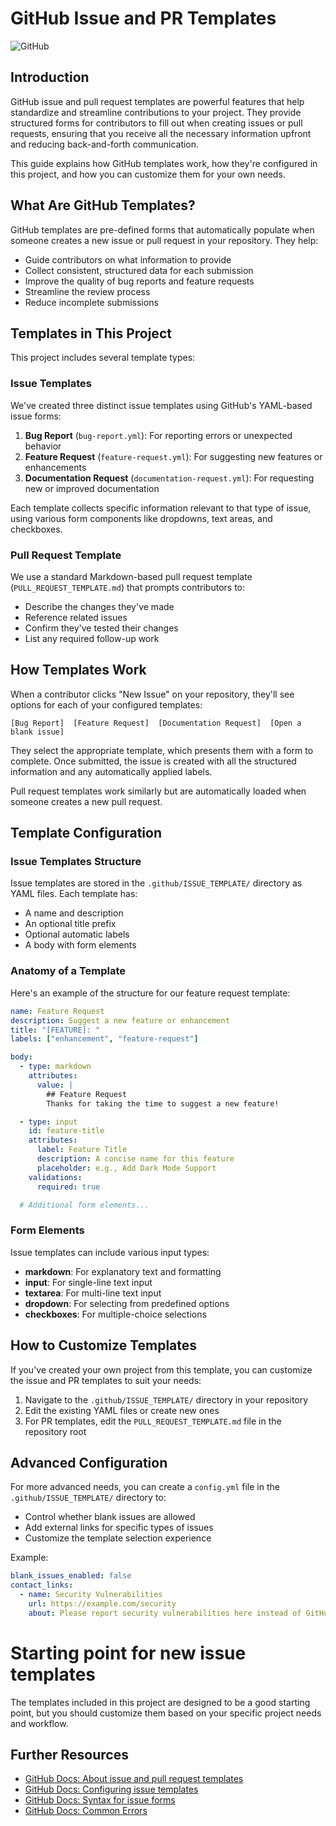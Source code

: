 # GitHub Issue and PR Templates

![GitHub](https://img.shields.io/badge/github-templates-blue)

## Introduction

GitHub issue and pull request templates are powerful features that help standardize and streamline contributions to your project. They provide structured forms for contributors to fill out when creating issues or pull requests, ensuring that you receive all the necessary information upfront and reducing back-and-forth communication.

This guide explains how GitHub templates work, how they're configured in this project, and how you can customize them for your own needs.

## What Are GitHub Templates?

GitHub templates are pre-defined forms that automatically populate when someone creates a new issue or pull request in your repository. They help:

- Guide contributors on what information to provide
- Collect consistent, structured data for each submission
- Improve the quality of bug reports and feature requests
- Streamline the review process
- Reduce incomplete submissions

## Templates in This Project

This project includes several template types:

### Issue Templates

We've created three distinct issue templates using GitHub's YAML-based issue forms:

1. **Bug Report** (`bug-report.yml`): For reporting errors or unexpected behavior
2. **Feature Request** (`feature-request.yml`): For suggesting new features or enhancements
3. **Documentation Request** (`documentation-request.yml`): For requesting new or improved documentation

Each template collects specific information relevant to that type of issue, using various form components like dropdowns, text areas, and checkboxes.

### Pull Request Template

We use a standard Markdown-based pull request template (`PULL_REQUEST_TEMPLATE.md`) that prompts contributors to:

- Describe the changes they've made
- Reference related issues
- Confirm they've tested their changes
- List any required follow-up work

## How Templates Work

When a contributor clicks "New Issue" on your repository, they'll see options for each of your configured templates:

```
[Bug Report]  [Feature Request]  [Documentation Request]  [Open a blank issue]
```

They select the appropriate template, which presents them with a form to complete. Once submitted, the issue is created with all the structured information and any automatically applied labels.

Pull request templates work similarly but are automatically loaded when someone creates a new pull request.

## Template Configuration

### Issue Templates Structure

Issue templates are stored in the `.github/ISSUE_TEMPLATE/` directory as YAML files. Each template has:

- A name and description
- An optional title prefix
- Optional automatic labels
- A body with form elements

### Anatomy of a Template

Here's an example of the structure for our feature request template:

```yaml
name: Feature Request
description: Suggest a new feature or enhancement
title: "[FEATURE]: "
labels: ["enhancement", "feature-request"]

body:
  - type: markdown
    attributes:
      value: |
        ## Feature Request
        Thanks for taking the time to suggest a new feature!

  - type: input
    id: feature-title
    attributes:
      label: Feature Title
      description: A concise name for this feature
      placeholder: e.g., Add Dark Mode Support
    validations:
      required: true

  # Additional form elements...
```

### Form Elements

Issue templates can include various input types:

- **markdown**: For explanatory text and formatting
- **input**: For single-line text input
- **textarea**: For multi-line text input
- **dropdown**: For selecting from predefined options
- **checkboxes**: For multiple-choice selections

## How to Customize Templates

If you've created your own project from this template, you can customize the issue and PR templates to suit your needs:

1. Navigate to the `.github/ISSUE_TEMPLATE/` directory in your repository
2. Edit the existing YAML files or create new ones
3. For PR templates, edit the `PULL_REQUEST_TEMPLATE.md` file in the repository root

## Advanced Configuration

For more advanced needs, you can create a `config.yml` file in the `.github/ISSUE_TEMPLATE/` directory to:

- Control whether blank issues are allowed
- Add external links for specific types of issues
- Customize the template selection experience

Example:

```yaml
blank_issues_enabled: false
contact_links:
  - name: Security Vulnerabilities
    url: https://example.com/security
    about: Please report security vulnerabilities here instead of GitHub issues
```

# Starting point for new issue templates

The templates included in this project are designed to be a good starting point, but you should customize them based on your specific project needs and workflow.

## Further Resources

- [GitHub Docs: About issue and pull request templates](https://docs.github.com/en/communities/using-templates-to-encourage-useful-issues-and-pull-requests/about-issue-and-pull-request-templates)
- [GitHub Docs: Configuring issue templates](https://docs.github.com/en/communities/using-templates-to-encourage-useful-issues-and-pull-requests/configuring-issue-templates-for-your-repository)
- [GitHub Docs: Syntax for issue forms](https://docs.github.com/en/communities/using-templates-to-encourage-useful-issues-and-pull-requests/syntax-for-issue-forms)
- [GitHub Docs: Common Errors](https://docs.github.com/en/communities/using-templates-to-encourage-useful-issues-and-pull-requests/common-validation-errors-when-creating-issue-forms)
